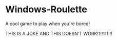 # Windows-Roulette
 A cool game to play when you're bored!

 THIS IS A JOKE AND THIS DOESN'T WORK!1!!111!!!
